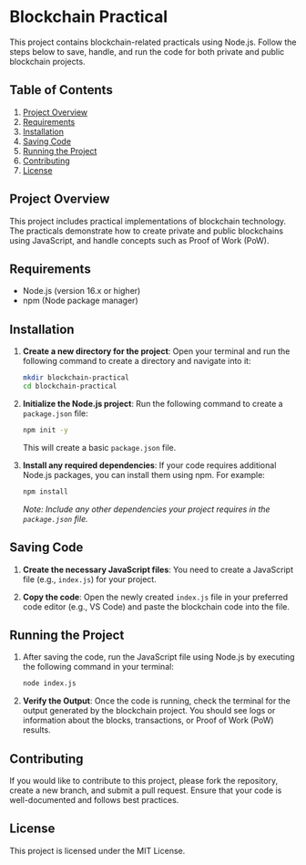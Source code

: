 # Blockchain Practical

This project contains blockchain-related practicals using Node.js. Follow the steps below to save, handle, and run the code for both private and public blockchain projects.

## Table of Contents

1. [Project Overview](#project-overview)
2. [Requirements](#requirements)
3. [Installation](#installation)
4. [Saving Code](#saving-code)
5. [Running the Project](#running-the-project)
6. [Contributing](#contributing)
7. [License](#license)

## Project Overview

This project includes practical implementations of blockchain technology. The practicals demonstrate how to create private and public blockchains using JavaScript, and handle concepts such as Proof of Work (PoW).

## Requirements

- Node.js (version 16.x or higher)
- npm (Node package manager)

## Installation

1. **Create a new directory for the project**:
   Open your terminal and run the following command to create a directory and navigate into it:

   ```bash
   mkdir blockchain-practical
   cd blockchain-practical
   ```

2. **Initialize the Node.js project**:
   Run the following command to create a `package.json` file:

   ```bash
   npm init -y
   ```

   This will create a basic `package.json` file.

3. **Install any required dependencies**:
   If your code requires additional Node.js packages, you can install them using npm. For example:

   ```bash
   npm install
   ```

   *Note: Include any other dependencies your project requires in the `package.json` file.*

## Saving Code

1. **Create the necessary JavaScript files**:
   You need to create a JavaScript file (e.g., `index.js`) for your project.

2. **Copy the code**:
   Open the newly created `index.js` file in your preferred code editor (e.g., VS Code) and paste the blockchain code into the file.

## Running the Project

1. After saving the code, run the JavaScript file using Node.js by executing the following command in your terminal:

   ```bash
   node index.js
   ```

2. **Verify the Output**:
   Once the code is running, check the terminal for the output generated by the blockchain project. You should see logs or information about the blocks, transactions, or Proof of Work (PoW) results.

## Contributing

If you would like to contribute to this project, please fork the repository, create a new branch, and submit a pull request. Ensure that your code is well-documented and follows best practices.

## License

This project is licensed under the MIT License.
